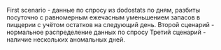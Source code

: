 First scenario - данные по спросу из dodostats по дням, разбиты посуточно с равномерным ежечасным уменьшением запасов в пиццерии с учётом остатков на следующий день.
Второй сценарий - нормальное распределение данных по спросу
Третий сценарий - наличие нескольких аномальных дней.
